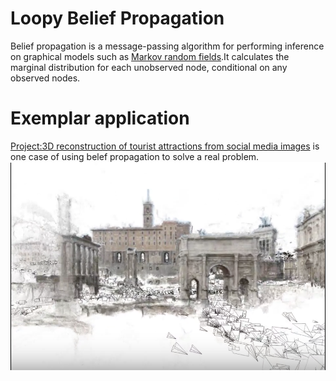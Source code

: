 # Loopy Belief Propagation
Belief propagation is a message-passing algorithm for performing inference on graphical models such as [Markov random fields](https://github.com/hpcanalytics/Markov-Random-Field).It calculates the marginal distribution for each unobserved node, conditional on any observed nodes.  
# Exemplar application
[Project:3D reconstruction of tourist attractions from social media images](http://vision.soic.indiana.edu/projects/disco/) is one case of using belef propagation to solve a real problem.
![Exemplar application](https://github.com/hpcanalytics/Markov-Random-Field/blob/master/resource/BP.png)
